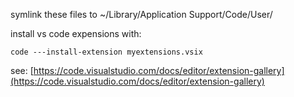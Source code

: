 symlink these files to ~/Library/Application Support/Code/User/


install vs code expensions with:

```
code ---install-extension myextensions.vsix
```

see: [https://code.visualstudio.com/docs/editor/extension-gallery](https://code.visualstudio.com/docs/editor/extension-gallery)

